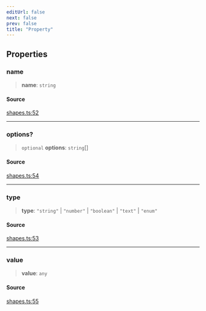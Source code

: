 ```yaml
---
editUrl: false
next: false
prev: false
title: "Property"
---
```


## Properties

### name

> **name**: `string`

#### Source

[shapes.ts:52](https://github.com/dgmjs/dgmjs/blob/main/packages/core/src/shapes.ts#L52)

***

### options?

> `optional` **options**: `string`[]

#### Source

[shapes.ts:54](https://github.com/dgmjs/dgmjs/blob/main/packages/core/src/shapes.ts#L54)

***

### type

> **type**: `"string"` \| `"number"` \| `"boolean"` \| `"text"` \| `"enum"`

#### Source

[shapes.ts:53](https://github.com/dgmjs/dgmjs/blob/main/packages/core/src/shapes.ts#L53)

***

### value

> **value**: `any`

#### Source

[shapes.ts:55](https://github.com/dgmjs/dgmjs/blob/main/packages/core/src/shapes.ts#L55)
